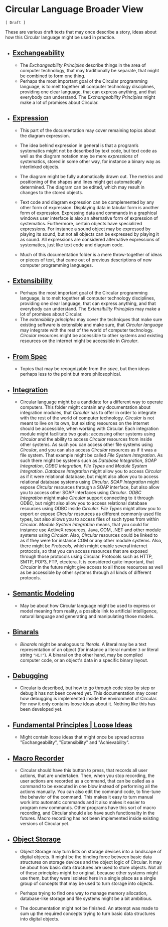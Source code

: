﻿Circular Language Broader View
==============================

`[ Draft ]`

These are various draft texts that may once describe a story, ideas about how this Circular language might be used in practice.

- ## [Exchangeability](exchangeability)

    - The *Exchangeability Principles* describe things in the area of computer technology, that may traditionally be separate, that might be combined to form one thing.
    - Perhaps the most important goal of the Circular programming language, is to melt together all computer technology disciplines, providing one clear language, that can express anything, and that everybody can understand. The *Exchangeability Principles* might make a lot of promises about Circular.

- ## [Expression](expression)

    - This part of the documentation may cover remaining topics about the diagram expression.  
     
    - The idea behind expression in general is that a program’s systematics might not be described by text code, but text code as well as the diagram notation may be mere *expressions* of systematics, stored in some other way, for instance a binary way as interlinked objects.
    
    - The diagram might be fully automatically drawn out. The metrics and positioning of the shapes and lines might get automatically determined. The diagram can be edited, which may result in changes to the stored objects.

    - Text code and diagram expression can be complemented by any other form of expression. Displaying data in tabular form is another form of expression. Expressing data and commands in a graphical windows user interface is also an alternative form of expression of systematics. Furthermore, certain objects have specialized expressions. For instance a sound object may be expressed by playing its sound, but not all objects can be expressed by playing it as sound. All expressions are considered alternative expressions of systematics, just like text code and diagram code.
    
    - Much of this documentation folder is a mere throw-together of ideas or pieces of text, that came out of previous descriptions of new computer programming languages.  

- ## [Extensibility](extensibility)
 
    - Perhaps the most important goal of the Circular programming language, is to melt together all computer technology disciplines, providing one clear language, that can express anything, and that everybody can understand. The *Extensibility Principles* may make a lot of promises about Circular.
    - The *extensibility principles* may cover the techniques that make sure existing software is extensible and make sure, that *Circular language* may integrate with the rest of the world of computer technology. *Circular* resources might be accessible to other systems and existing resources on the internet might be accessible in *Circular*.

- ## [From Spec](from-spec)

    - Topics that may be recognizable from the *spec*, but then ideas perhaps less to the point but more philosophical.

- ## [Integration](integration)

    - Circular language might be a candidate for a different way to operate computers. This folder might contain any documentation about integration modules, that *Circular* has to offer in order to integrate with the rest of the world of computer technology. *Circular* is not meant to live on its own, but existing resources on the internet should be accessible, when working with Circular. Each integration module might facilitate two goals: accessing other systems using *Circular* and the ability to access *Circular* resources from inside other systems. As such you can access other file systems using *Circular*, and you can also access *Circular* resources as if it was a file system. That example might be called *File System Integration*. As such there might be systems such as *Database Integration*, *SOAP Integration*, *ODBC Integration*, *File Types* and *Module System Integration*. *Database Integration* might allow you to access *Circular* as if it were relational database, but might also allow you to access relational database systems using *Circular*. *SOAP Integration* might expose *Circular* resources through a SOAP interface, but also allow you to access other SOAP interfaces using *Circular*. *ODBC Integration* might make *Circular* support connecting to it through ODBC, but might also allow you to access relational database resources using ODBC inside *Circular*. *File Types* might allow you to export or expose *Circular* resources as different commonly used file types, but also allows you to access files of such types from within *Circular*. *Module System Integration* means, that you could for instance use ActiveX resources, Java, COM, .NET and other module systems using *Circular*. Also, *Circular* resources could be linked to as if they were for instance COM or any other module systems. Also, there might be *Protocols*, which might enable several internet protocols, so that you can access resources that are exposed through those protocols using Circular. Protocols such as HTTP, SMTP, POP3, FTP, etcetera. It is considered quite important, that *Circular* in the future might give access to all those resources as well as be accessible by other systems through all kinds of different protocols.

- ## [Semantic Modeling](semantic-modeling)

    - May be about how Circular language might be used to express or model meaning from reality, a possible link to artificial intelligence, natural language and generating and manipulating those models.

- ## [Binarals](binarals.md)

    - *Binarals* might be analogous to *literals*. A literal may be a text representation of an object (for instance a literal number `3` or literal string `"Hi!"`). A binaral on the other hand, may be compiled computer code, or an object's data in a specific binary layout.

- ## [Debugging](debugging.md)

    - Circular is described, but how to go through code step by step or debug it has not been covered yet. This documentation may cover how debugging is implemented inside the environment of Circular. For now it only contains loose ideas about it. Nothing like this has been developed yet.

- ## [Fundamental Principles | Loose Ideas](fundamental-principles-loose-ideas.md)

    - Might contain loose ideas that might once be spread across "Exchangeability", "Extensibility" and "Achievability".

- ## [Macro Recorder](macro-recorder.md)

    - Circular should have this button to press, that records all user actions, that are undertaken. Then, when you stop recording, the user actions are recorded as a command, that can be called as a command to be executed in one blow instead of performing all the actions manually. You can also edit the command code, to fine-tune the behavior of the command. This makes it easy to turn manual work into automatic commands and it also makes it easier to program new commands. Other programs have this sort of macro recording, and Circular should also have such functionality in the futures. Macro recording has not been implemented inside existing versions of Circular yet.

- ## [Object Storage](object-storage.md)

    - Object Storage may turn lists on storage devices into a landscape of digital objects. It might be the binding force between basic data structures on storage devices and the object logic of Circular. It may be about how basic data structures are used to store objects. Not all of these principles might be original, because other systems might use them, but they were isolated here in a single place as a single group of concepts that may be used to turn storage into objects.
    
    - Perhaps trying to find one way to manage memory allocation, database-like storage and file systems might be a bit ambitious.
     
    - The documentation might not be finished. An attempt was made to sum up the required concepts trying to turn basic data structures into digital objects.
